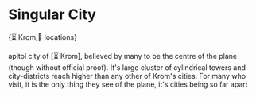 # Singular City

{⏳ Krom,📍 locations}

apitol city of [⏳ Krom], believed by many to be the centre of the plane (though without official proof). It's large cluster of cylindrical towers and city-districts reach higher than any other of Krom's cities. For many who visit, it is the only thing they see of the plane, it's cities being so far apart
